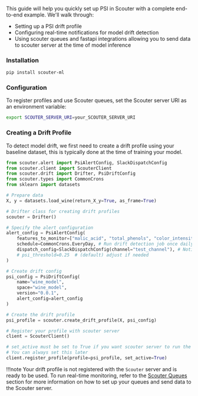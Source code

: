 This guide will help you quickly set up PSI in Scouter with a complete end-to-end example. We'll walk through:

- Setting up a PSI drift profile
- Configuring real-time notifications for model drift detection
- Using scouter queues and fastapi integrations allowing you to send data to scouter server at the time of model inference

### Installation

```bash
pip install scouter-ml
```

### **Configuration**
To register profiles and use Scouter queues, set the Scouter server URI as an environment variable:

```bash
export SCOUTER_SERVER_URI=your_SCOUTER_SERVER_URI
```

### Creating a Drift Profile
To detect model drift, we first need to create a drift profile using your baseline dataset, this is typically done at the time of training your model.
```python
from scouter.alert import PsiAlertConfig, SlackDispatchConfig
from scouter.client import ScouterClient
from scouter.drift import Drifter, PsiDriftConfig
from scouter.types import CommonCrons
from sklearn import datasets

# Prepare data
X, y = datasets.load_wine(return_X_y=True, as_frame=True)

# Drifter class for creating drift profiles
scouter = Drifter()

# Specify the alert configuration
alert_config = PsiAlertConfig(
    features_to_monitor=["malic_acid", "total_phenols", "color_intensity"], # Defaults to all features if left empty
    schedule=CommonCrons.EveryDay, # Run drift detection job once daily
    dispatch_config=SlackDispatchConfig(channel="test_channel"), # Notify my team Slack channel if drift is detected
    # psi_threshold=0.25  # (default) adjust if needed
)

# Create drift config
psi_config = PsiDriftConfig(
    name="wine_model",
    space="wine_model",
    version="0.0.1",
    alert_config=alert_config
)

# Create the drift profile
psi_profile = scouter.create_drift_profile(X, psi_config)

# Register your profile with scouter server
client = ScouterClient()

# set_active must be set to True if you want scouter server to run the drift detection job
# You can always set this later
client.register_profile(profile=psi_profile, set_active=True)
```

!!!note
    Your drift profile is not registered with the `Scouter` server and is ready to be used. To run real-time monitoring, refer to the [Scouter Queues](#) section for more information on how to set up your queues and send data to the Scouter server.